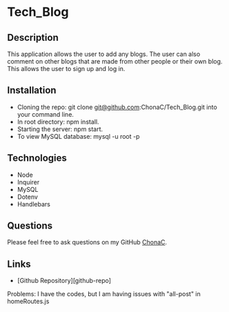 # Tech_Blog

## Description
This application allows the user to add any blogs. The user can also comment on other blogs that are made from other people or their own blog. This allows the user to sign up and log in. 

## Installation
* Cloning the repo: git clone git@github.com:ChonaC/Tech_Blog.git into your command line.
* In root directory: npm install.
* Starting the server: npm start.
* To view MySQL database: mysql -u root -p 

## Technologies
* Node
* Inquirer
* MySQL
* Dotenv
* Handlebars

## Questions
Please feel free to ask questions on my GitHub [ChonaC][github-chona].

## Links

* [Github Repository][github-repo]

Problems: I have the codes, but I am having issues with "all-post" in homeRoutes.js




[github-chona]: https://github.com/ChonaC


